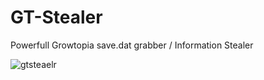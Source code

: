 # GT-Stealer
Powerfull Growtopia save.dat grabber / Information Stealer

![gtsteaelr](https://github.com/gtstealer/GT-Stealer/assets/169839042/b94f48e6-4884-45fa-9f7c-01cd8b296ed9)
